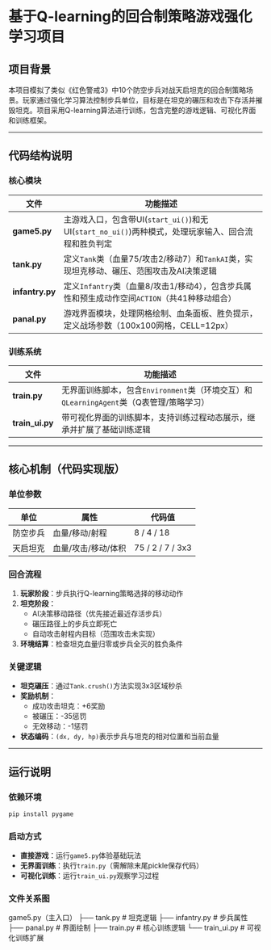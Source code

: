 # 基于Q-learning的回合制策略游戏强化学习项目

## 项目背景
本项目模拟了类似《红色警戒3》中10个防空步兵对战天启坦克的回合制策略场景。玩家通过强化学习算法控制步兵单位，目标是在坦克的碾压和攻击下存活并摧毁坦克。项目采用Q-learning算法进行训练，包含完整的游戏逻辑、可视化界面和训练框架。

---

## 代码结构说明

### 核心模块
| 文件            | 功能描述                                                     |
| --------------- | ------------------------------------------------------------ |
| **game5.py**    | 主游戏入口，包含带UI(`start_ui()`)和无UI(`start_no_ui()`)两种模式，处理玩家输入、回合流程和胜负判定 |
| **tank.py**     | 定义`Tank`类（血量75/攻击2/移动7）和`TankAI`类，实现坦克移动、碾压、范围攻击及AI决策逻辑 |
| **infantry.py** | 定义`Infantry`类（血量8/攻击1/移动4），包含步兵属性和预生成动作空间`ACTION`（共41种移动组合） |
| **panal.py**    | 游戏界面模块，处理网格绘制、血条面板、胜负提示，定义战场参数（100x100网格，CELL=12px） |

### 训练系统
| 文件            | 功能描述                                                     |
| --------------- | ------------------------------------------------------------ |
| **train.py**    | 无界面训练脚本，包含`Environment`类（环境交互）和`QLearningAgent`类（Q表管理/策略学习） |
| **train_ui.py** | 带可视化界面的训练脚本，支持训练过程动态展示，继承并扩展了基础训练逻辑 |

---

## 核心机制（代码实现版）

### 单位参数
| 单位     | 属性                | 代码值           |
| -------- | ------------------- | ---------------- |
| 防空步兵 | 血量/移动/射程      | 8 / 4 / 18       |
| 天启坦克 | 血量/攻击/移动/体积 | 75 / 2 / 7 / 3x3 |

### 回合流程
1. **玩家阶段**：步兵执行Q-learning策略选择的移动动作
2. **坦克阶段**：
   - AI决策移动路径（优先接近最近存活步兵）
   - 碾压路径上的步兵立即死亡
   - 自动攻击射程内目标（范围攻击未实现）
3. **环境结算**：检查坦克血量归零或步兵全灭的胜负条件

### 关键逻辑
- **坦克碾压**：通过`Tank.crush()`方法实现3x3区域秒杀
- **奖励机制**：
  - 成功攻击坦克：+6奖励
  - 被碾压：-35惩罚
  - 无效移动：-1惩罚
- **状态编码**：`(dx, dy, hp)`表示步兵与坦克的相对位置和当前血量

---

## 运行说明

### 依赖环境
```bash
pip install pygame
```

### 启动方式

- **直接游戏**：运行`game5.py`体验基础玩法
- **无界面训练**：执行`train.py`（需解除末尾pickle保存代码）
- **可视化训练**：运行`train_ui.py`观察学习过程

### 文件关系图

game5.py（主入口）
  ├── tank.py        # 坦克逻辑
  ├── infantry.py    # 步兵属性
  ├── panal.py       # 界面绘制
  ├── train.py       # 核心训练逻辑
  └── train_ui.py    # 可视化训练扩展
